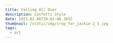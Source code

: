 ```yaml
---
title: Falling All Over
description: Confetti Style
date: 2022-02-06T10:02:00.383Z
thumbnail: /static/img/crop_for_jackie-2_3.jpg
tags:
  - art
---
```


